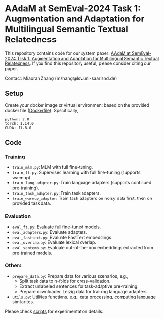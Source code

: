 # AAdaM at SemEval-2024 Task 1: Augmentation and Adaptation for Multilingual Semantic Textual Relatedness

This repository contains code for our system paper: 
[AAdaM at SemEval-2024 Task 1: Augmentation and Adaptation for Multilingual Semantic Textual Relatedness](https://arxiv.org/abs/2404.01490). If you find this repository useful, please consider citing our paper.

Contact: Miaoran Zhang (mzhang@lsv.uni-saarland.de)

## Setup
Create your docker image or virtual environment based on the provided docker file ([Dockerfile](https://github.com/uds-lsv/AAdaM/blob/master/Dockerfile)). Specifically,
```
python: 3.8
torch: 1.14.0
CUDA: 11.8.0
```

## Code

### Training
- `train_mlm.py`: MLM with full fine-tuning.
- `train_ft.py`: Supervised learning with full fine-tuning (supports warmup).
- `train_lang_adapter.py`: Train language adapters (supports continued pre-training).
- `train_task_adapter.py`: Train task adapters.
- `train_warmup_adapter`: Train task adapters on noisy data first, then on provided task data.

### Evaluation
- `eval_ft.py`: Evaluate full fine-tuned models.
- `eval_adapters.py`: Evaluate adapters.
- `eval_fasttext.py`: Evaluate FastText embeddings.
- `eval_overlap.py`: Evaluate lexical overlap.
- `eval_sentemb.py`: Evaluate out-of-the-box embeddings extracted from pre-trained models.

### Others
- `prepare_data.py`: Prepare data for various scenarios, e.g., 
  - Split task data to n-folds for cross-validation.
  - Extract unlabeled sentences for task-adaptive pre-training.
  - Prepare downloaded Leizig data for training language adapters.
- `utils.py`: Utilities functions, e.g., data processing, computing language similarites.

Please check [scripts](https://github.com/uds-lsv/AAdaM/tree/master/scripts) for experimentation details. 

